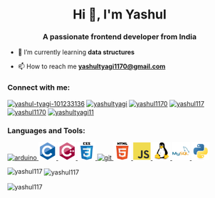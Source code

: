 <h1 align="center">Hi 👋, I'm Yashul</h1>
<h3 align="center">A passionate frontend developer from India</h3>

- 🌱 I’m currently learning **data structures**

- 📫 How to reach me **yashultyagi1170@gmail.com**

<h3 align="left">Connect with me:</h3>
<p align="left">
<a href="https://linkedin.com/in/yashul-tyagi-101233136" target="blank"><img align="center" src="https://cdn.jsdelivr.net/npm/simple-icons@3.0.1/icons/linkedin.svg" alt="yashul-tyagi-101233136" height="30" width="40" /></a>
<a href="https://instagram.com/yashultyagi" target="blank"><img align="center" src="https://cdn.jsdelivr.net/npm/simple-icons@3.0.1/icons/instagram.svg" alt="yashultyagi" height="30" width="40" /></a>
<a href="https://www.codechef.com/users/yashul1170" target="blank"><img align="center" src="https://cdn.jsdelivr.net/npm/simple-icons@3.1.0/icons/codechef.svg" alt="yashul1170" height="30" width="40" /></a>
<a href="https://www.hackerrank.com/yashul117" target="blank"><img align="center" src="https://cdn.jsdelivr.net/npm/simple-icons@3.0.1/icons/hackerrank.svg" alt="yashul117" height="30" width="40" /></a>
<a href="https://codeforces.com/profile/yashul1170" target="blank"><img align="center" src="https://cdn.jsdelivr.net/npm/simple-icons@3.0.1/icons/codeforces.svg" alt="yashul1170" height="30" width="40" /></a>
<a href="https://auth.geeksforgeeks.org/user/yashultyagi11" target="blank"><img align="center" src="https://cdn.jsdelivr.net/npm/simple-icons@3.0.1/icons/geeksforgeeks.svg" alt="yashultyagi11" height="30" width="40" /></a>
</p>

<h3 align="left">Languages and Tools:</h3>
<p align="left"> <a href="https://www.arduino.cc/" target="_blank"> <img src="https://cdn.worldvectorlogo.com/logos/arduino-1.svg" alt="arduino" width="40" height="40"/> </a> <a href="https://www.cprogramming.com/" target="_blank"> <img src="https://raw.githubusercontent.com/devicons/devicon/master/icons/c/c-original.svg" alt="c" width="40" height="40"/> </a> <a href="https://www.w3schools.com/cpp/" target="_blank"> <img src="https://raw.githubusercontent.com/devicons/devicon/master/icons/cplusplus/cplusplus-original.svg" alt="cplusplus" width="40" height="40"/> </a> <a href="https://www.w3schools.com/css/" target="_blank"> <img src="https://raw.githubusercontent.com/devicons/devicon/master/icons/css3/css3-original-wordmark.svg" alt="css3" width="40" height="40"/> </a> <a href="https://git-scm.com/" target="_blank"> <img src="https://www.vectorlogo.zone/logos/git-scm/git-scm-icon.svg" alt="git" width="40" height="40"/> </a> <a href="https://www.w3.org/html/" target="_blank"> <img src="https://raw.githubusercontent.com/devicons/devicon/master/icons/html5/html5-original-wordmark.svg" alt="html5" width="40" height="40"/> </a> <a href="https://developer.mozilla.org/en-US/docs/Web/JavaScript" target="_blank"> <img src="https://raw.githubusercontent.com/devicons/devicon/master/icons/javascript/javascript-original.svg" alt="javascript" width="40" height="40"/> </a> <a href="https://www.linux.org/" target="_blank"> <img src="https://raw.githubusercontent.com/devicons/devicon/master/icons/linux/linux-original.svg" alt="linux" width="40" height="40"/> </a> <a href="https://www.mysql.com/" target="_blank"> <img src="https://raw.githubusercontent.com/devicons/devicon/master/icons/mysql/mysql-original-wordmark.svg" alt="mysql" width="40" height="40"/> </a> <a href="https://www.python.org" target="_blank"> <img src="https://raw.githubusercontent.com/devicons/devicon/master/icons/python/python-original.svg" alt="python" width="40" height="40"/> </a> </p>

<p><img align="left" src="https://github-readme-stats.vercel.app/api/top-langs?username=yashul117&show_icons=true&locale=en&layout=compact" alt="yashul117" /></p>

<p>&nbsp;<img align="center" src="https://github-readme-stats.vercel.app/api?username=yashul117&show_icons=true&locale=en" alt="yashul117" /></p>

<p><img align="center" src="https://github-readme-streak-stats.herokuapp.com/?user=yashul117&theme=dark" alt="yashul117" /></p>
